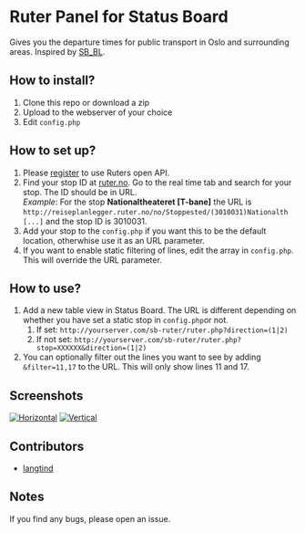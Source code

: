 # Ruter Panel for Status Board

Gives you the departure times for public transport in Oslo and surrounding areas. Inspired by [SB_BL](https://github.com/carlfranzon/SB_SL).

## How to install?
1. Clone this repo or download a zip
2. Upload to the webserver of your choice
3. Edit `config.php`

## How to set up?
1. Please [register](http://ruter.no/no/Om-Ruter/Om_Trafikanten/registrering/) to use Ruters open API.
2. Find your stop ID at [ruter.no](http://ruter.no). Go to the real time tab and search for your stop. The ID should be in URL.    
   *Example*: For the stop **Nationaltheateret [T-bane]** the URL is `http://reiseplanlegger.ruter.no/no/Stoppested/(3010031)Nationalth [...]` and the stop ID is 3010031.
3. Add your stop to the `config.php` if you want this to be the default location, otherwhise use it as an URL parameter.
4. If you want to enable static filtering of lines, edit the array in `config.php`. This will override the URL parameter.

## How to use?
1. Add a new table view in Status Board. The URL is different depending on whether you have set a static stop in `config.php`or not.
	1. If set: `http://yourserver.com/sb-ruter/ruter.php?direction=(1|2)`
	2. If not set: `http://yourserver.com/sb-ruter/ruter.php?stop=XXXXXX&direction=(1|2)`
2. You can optionally filter out the lines you want to see by adding `&filter=11,17` to the URL. This will only show lines 11 and 17.

## Screenshots

<a href="http://i.imgur.com/ZkYnZ2x.png"><img alt="Horizontal" src="http://i.imgur.com/ZkYnZ2xm.png"></a>
<a href="http://i.imgur.com/dhG69du.png"><img alt="Vertical" src="http://i.imgur.com/dhG69dum.png"></a>

## Contributors
- [langtind](https://github.com/langtind)

## Notes
If you find any bugs, please open an issue.
